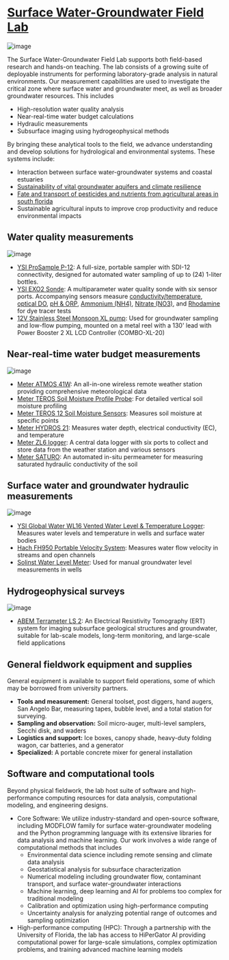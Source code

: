 # [Surface Water-Groundwater Field Lab](https://aselshall.github.io/gwh/lab)

![image](https://github.com/user-attachments/assets/1bacf970-b75c-4212-898c-209efac8ef3d)

The Surface Water-Groundwater Field Lab supports both field-based research and hands-on teaching. The lab consists of a growing suite of deployable instruments for performing laboratory-grade analysis in natural environments. Our measurement capabilities are used to investigate the critical zone where surface water and groundwater meet, as well as broader groundwater resources. This includes 
- High-resolution water quality analysis
- Near-real-time water budget calculations
- Hydraulic measurements
- Subsurface imaging using hydrogeophysical methods 

By bringing these analytical tools to the field, we advance understanding and develop solutions for hydrological and environmental systems. These systems include: 
- Interaction between surface water-groundwater systems and coastal estuaries
- [Sustainability of vital groundwater aquifers and climate resilience](https://mewcha1.github.io/NBI)
- [Fate and transport of pesticides and nutrients from agricultural areas in south florida](https://atmos.eoas.fsu.edu/~mye/Pesticides.php)
- Sustainable agricultural inputs to improve crop productivity and reduce environmental impacts

## Water quality measurements

![image](https://github.com/user-attachments/assets/3a1e9303-bbb0-452e-9c6b-7a7b6245e02e)

- [YSI ProSample P-12](https://www.ysi.com/prosample): A full-size, portable sampler with SDI-12 connectivity, designed for automated water sampling of up to (24) 1-liter bottles.
- [YSI EXO2 Sonde](https://www.ysi.com/exo2): A multiparameter water quality sonde with six sensor ports. Accompanying sensors measure [conductivity/temperature](https://www.ysi.com/wipedct), [optical DO](https://www.ysi.com/product/id-599100-01/EXO-Optical-Dissolved-Oxygen-Smart-Sensor), [pH & ORP](https://www.ysi.com/product/id-599706/EXO-pH--ORP-Smart-Sensor), [Ammonium (NH4)](https://www.ysi.com/product/id-599710/EXO-Ammonium-Smart-Sensor), [Nitrate (NO3)](https://www.ysi.com/product/id-599709/EXO-Nitrate-Smart-Sensor), and [Rhodamine](https://www.ysi.com/exo/rhodamine) for dye tracer tests     
- [12V Stainless Steel Monsoon XL pump](https://www.fondriest.com/proactive-stainlesssteel-monsoon-xl-pump.htm): Used for groundwater sampling and low-flow pumping, mounted on a metal reel with a 130' lead with Power Booster 2 XL LCD Controller (COMBO-XL-20)

## Near-real-time water budget measurements

![image](https://github.com/user-attachments/assets/3d7fdfc4-a3fb-443a-bc1b-cb29c4df28ef)

- [Meter ATMOS 41W](https://metergroup.com/): An all-in-one wireless remote weather station providing comprehensive meteorological data
- [Meter TEROS Soil Moisture Profile Probe](https://metergroup.com/products/teros-54/): For detailed vertical soil moisture profiling
- [Meter TEROS 12 Soil Moisture Sensors](https://metergroup.com/products/teros-12/):  Measures soil moisture at specific points
- [Meter HYDROS 21](https://metergroup.com/products/hydros-21/): Measures water depth, electrical conductivity (EC), and temperature
- [Meter ZL6 logger](https://metergroup.com/products/zl6/): A central data logger with six ports to collect and store data from the weather station and various sensors
- [Meter SATURO](https://metergroup.com/products/saturo/): An automated in-situ permeameter for measuring saturated hydraulic conductivity of the soil


## Surface water and groundwater hydraulic measurements

![image](https://github.com/user-attachments/assets/5c2aef73-0b49-47a3-a8b2-720989001cfd)

- [YSI Global Water WL16 Vented Water Level & Temperature Logger](https://www.ysi.com/wl16): Measures water levels and temperature in wells and surface water bodies 
- [Hach FH950 Portable Velocity System](https://www.hach.com/p-fh950-handheld-flow-meters/FH950.11040): Measures water flow velocity in streams and open channels
- [Solinst Water Level Meter](https://www.amazon.com/SOLINST-101-WATER-LEVEL-METER/dp/B00XNMOVAM/): Used for manual groundwater level measurements in wells 

## Hydrogeophysical surveys

![image](https://github.com/user-attachments/assets/26e69fef-b133-4514-80e1-93bfbe88f5a2)

- [ABEM Terrameter LS 2](https://www.guidelinegeo.com/product/abem-terrameter-ls-2/): An Electrical Resistivity Tomography (ERT) system for imaging subsurface geological structures and groundwater, suitable for lab-scale models, long-term monitoring, and large-scale field applications

## General fieldwork equipment and supplies 
General equipment is available to support field operations, some of which may be borrowed from university partners.

- **Tools and measurement:** General toolset, post diggers, hand augers, San Angelo Bar, measuring tapes, bubble level, and a total station for surveying.
- **Sampling and observation:** Soil micro-auger, multi-level samplers, Secchi disk, and waders
- **Logistics and support:** Ice boxes, canopy shade, heavy-duty folding wagon, car batteries, and a generator
- **Specialized:** A portable concrete mixer for general installation

## Software and computational tools
Beyond physical fieldwork, the lab host suite of software and high-performance computing resources for data analysis, computational modeling, and engineering designs.
- Core Software: We utilize industry-standard and open-source software, including MODFLOW family for surface water-groundwater modeling and the Python programming language with its extensive libraries for data analysis and machine learning. Our work involves a wide range of computational methods that includes
  - Environmental data science including remote sensing and climate data analysis
  - Geostatistical analysis for subsurface characterization
  - Numerical modeling including groundwater flow, contaminant transport, and surface water-groundwater interactions
  - Machine learning, deep learning and AI for problems too complex for traditional modeling
  - Calibration and optimization using high-performance computing
  - Uncertainty analysis for analyzing potential range of outcomes and sampling optimization
- High-performance computing (HPC): Through a partnership with the University of Florida, the lab has access to HiPerGator AI providing computational power for large-scale simulations, complex optimization problems, and training advanced machine learning models

